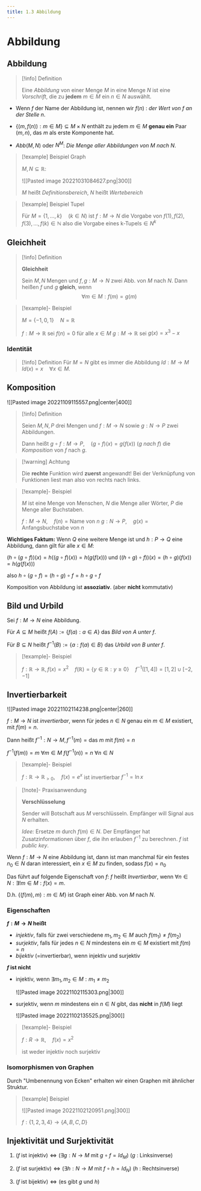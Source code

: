 ```yaml
---
title: 1.3 Abbildung
---
```


# Abbildung

## Abbildung

> [!info] Definition 
> 
> Eine *Abbildung* von einer Menge $M$ in eine Menge $N$ ist eine *Vorschrift*, die zu **jedem** $m \in M$ ein $n \in N$ auswählt.

- Wenn $f$ der Name der Abbildung ist, nennen wir
  $f(n)$ : *der Wert von $f$ an der Stelle $n$*.

- $\{ (m, f(n)) : m \in M \} \subseteq M \times N$ enthält zu jedem $m \in M$ **genau ein** Paar $(m, n)$, das $m$ als erste Komponente hat.

- $Abb(M,N)$ oder $N^M$: *Die Menge aller Abbildungen von $M$ nach $N$*.

> [!example] Beispiel Graph
> 
> $M, N \subseteq \mathbb{R}$:
> 
> ![[Pasted image 20221031084627.png|300]]
> 
> $M$ heißt *Definitionsbereich*, $N$ heißt *Wertebereich*

> [!example] Beispiel Tupel
> 
> Für $M=\{ 1, \dots, k \} \quad (k \in N)$
> ist $f: M \to N$ die Vorgabe von $f(1),f(2),f(3),\dots,f(k) \in \mathbb{N}$
> also die Vorgabe eines $\text{k-Tupels}\in N^k$

## Gleichheit

> [!info] Definition 
> 
> **Gleichheit**
> 
> Sein $M, N$ Mengen und $f,g: M \to N$ zwei Abb. von $M$ nach $N$.
> Dann heißen $f$ und $g$ **gleich**, wenn 
> $$\forall m \in M : f(m) = g(m)$$

> [!example]- Beispiel 
> 
> $M=\{ -1,0,1 \} \quad N=\mathbb{R}$
> 
> $f : M \to \mathbb{R}$ sei $f(n)=0$ für alle $x \in M$
> $g : M \to \mathbb{R}$ sei $g(x)=x^3-x$

### Identität

> [!info] Definition 
> Für $M = N$ gibt es immer die Abbildung 
> $Id : M \to M \quad Id(x) = x \quad \forall x \in M$.

## Komposition

![[Pasted image 20221109115557.png|center|400]]

> [!info] Definition 
> 
> Seien $M,N,P$ drei Mengen und $f:M \to N$ sowie $g:N \to P$ zwei Abbildungen.
> 
> Dann heißt $g \circ f :M \to P, \quad (g \circ f)(x) = g(f(x))$
> ($g$ *nach* $f$) die *Komposition* von $f$ nach $g$.

> [!warning] Achtung
> 
> Die **rechte** Funktion wird **zuerst** angewandt!
> Bei der Verknüpfung von Funktionen liest man also von rechts nach links.

> [!example]- Beispiel 
> 
> $M$ ist eine Menge von Menschen,
> $N$ die Menge aller Wörter,
> $P$ die Menge aller Buchstaben.
> 
> $f: M \to N, \quad f(n)= \text{Name von }n$
> $g: N \to P, \quad g(x)=\text{Anfangsbuchstabe von } n$

**Wichtiges Faktum:** Wenn $Q$ eine weitere Menge ist und $h: P \to Q$ eine Abbildung, dann gilt für alle $x \in M$:

$(h \circ (g \circ f))(x)=h((g \circ f)(x))=h(g(f(x)))$ 
und
$((h \circ g) \circ f))(x)=(h \circ g)(f(x))=h(g(f(x)))$

also $h \circ (g \circ f) = (h \circ g) \circ f=h \circ g \circ f$ 

Komposition von Abbildung ist **assoziativ**. (aber **nicht** kommutativ)

## Bild und Urbild

Sei $f:M \to N$ eine Abbildung.

Für $A \subseteq M$ heißt $f(A) := \{ f(a) : a \in A \}$ das *Bild von $A$ unter $f$*.

Für $B \subseteq N$ heißt $f^{-1}(B) := \{ a : f(a) \in B \}$ das *Urbild von $B$ unter $f$*.

> [!example]- Beispiel 
> 
> $f: \mathbb{R} \to \mathbb{R}, f(x) = x^2 \quad f(\mathbb{R})= \{ y \in \mathbb{R}: y \geq 0 \} \quad f^{-1}([1,4])=[1,2] \cup [-2, -1]$

## Invertierbarkeit

![[Pasted image 20221102114238.png|center|260]]

$f: M \to N$ ist *invertierbar*, wenn für jedes $n \in N$ genau ein $m \in M$ existiert, mit $f(m)=n$.

Dann heißt $f^{-1}:N\to M, f^{-1}(m)=\text{das } m \text{ mit } f(m)=n$

$f^{-1}(f(m))=m \ \forall m \in M$
$f(f^{-1}(n))=n \ \forall n \in N$

> [!example]- Beispiel 
> 
> $f : \mathbb{R} \to \mathbb{R}_{>0}, \quad f(x) = e^x$
> ist invertierbar
> $f^{-1}=\ln x$

> [!note]- Praxisanwendung
> 
> **Verschlüsselung**
> 
> Sender will Botschaft aus $M$ verschlüsseln.
> Empfänger will Signal aus $N$ erhalten.
> 
> *Idee:* 
> Ersetze $m$ durch $f(m) \in N$. Der Empfänger hat Zusatzinformationen über $f$, die ihn erlauben $f^{-1}$ zu berechnen.
> $f$ ist *public key*.

Wenn $f: M \to N$ eine Abbildung ist, dann ist man manchmal für ein festes $n_{0} \in N$ daran interessiert, ein $x \in M$ zu finden, sodass
$f(x) = n_{0}$

Das führt auf folgende Eigenschaft von $f$:
$f$ heißt *Invertierbar*, wenn $\forall n \in N : \exists! m \in M : f(x) = m$.

D.h. $\{ (f(m), m) : m \in M\}$ ist Graph einer Abb. von $M$ nach $N$.

### Eigenschaften

**$f : M \to N$ heißt**

- *injektiv*, falls für zwei verschiedene $m_{1},m_{2} \in M$ auch $f(m_{1})\neq f(m_{2})$
- *surjektiv*, falls für jedes $n \in N$ mindestens ein $m \in M$ existiert mit $f(m)=n$
- *bijektiv* (=invertierbar), wenn injektiv und surjektiv

**$f$ ist nicht**

- injektiv, wenn $\exists m_{1},m_{2}\in M: m_{1}\neq m_{2}$
  
    ![[Pasted image 20221102115303.png|300]]

- surjektiv, wenn $m$ mindestens ein $n \in N$ gibt, das **nicht** in $f(M)$ liegt
  
  ![[Pasted image 20221102135525.png|300]]

> [!example]- Beispiel 
> 
> $f: R \to \mathbb{R}, \quad f(x)=x^2$
>
> ist weder injektiv
> noch surjektiv

### Isomorphismen von Graphen

Durch "Umbenennung von Ecken" erhalten wir einen Graphen mit ähnlicher Struktur.

> [!example] Beispiel 
> 
> ![[Pasted image 20221102120951.png|300]]
> 
> $f: \{ 1,2,3,4 \}\to \{ A,B,C,D \}$

## Injektivität und Surjektivität

1. $(f \text{ ist injektiv}) \iff (\exists g :N\to M \text{ mit } g \circ f = Id_{M})$ ($g$ : Linksinverse)

2. $(f \text{ ist surjektiv}) \iff (\exists h :N\to M \text{ mit } f \circ h = Id_{N})$ ($h$ : Rechtsinverse)

3. $(f \text{ ist bijektiv}) \iff (\text{es gibt } g \text{ und } h)$

